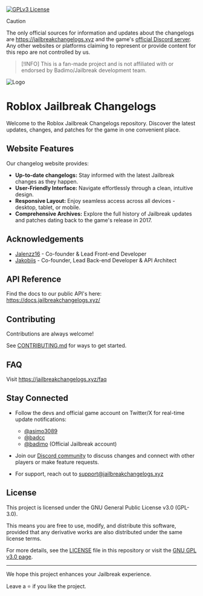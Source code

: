 [![GPLv3 License](https://img.shields.io/badge/License-GPL%20v3-yellow.svg)](./LICENSE)

> [!CAUTION]
> The only official sources for information and updates about the changelogs are https://jailbreakchangelogs.xyz and the game's [official Discord server](https://discord.gg/jailbreak). Any other websites or platforms claiming to represent or provide content for this repo are not controlled by us.

> [!INFO]
> This is a fan-made project and is not affiliated with or endorsed by Badimo/Jailbreak development team.

![Logo](https://res.cloudinary.com/dsvlphknq/image/upload/v1727392622/logos/changelogs.png)

# Roblox Jailbreak Changelogs

Welcome to the Roblox Jailbreak Changelogs repository. Discover the latest updates, changes, and patches for the game in one convenient place.

## Website Features

Our changelog website provides:

- **Up-to-date changelogs:** Stay informed with the latest Jailbreak changes as they happen.
- **User-Friendly Interface:** Navigate effortlessly through a clean, intuitive design.
- **Responsive Layout:** Enjoy seamless access across all devices - desktop, tablet, or mobile.
- **Comprehensive Archives:** Explore the full history of Jailbreak updates and patches dating back to the game's release in 2017.

## Acknowledgements

- [Jalenzz16](https://github.com/Jalenzzz) - Co-founder & Lead Front-end Developer
- [Jakobiis](https://github.com/v3kmmw/) - Co-founder, Lead Back-end Developer & API Architect

## API Reference

Find the docs to our public API's here: https://docs.jailbreakchangelogs.xyz/

## Contributing

Contributions are always welcome!

See [CONTRIBUTING.md](./CONTRIBUTING.md) for ways to get started.

## FAQ

Visit https://jailbreakchangelogs.xyz/faq

## Stay Connected

- Follow the devs and official game account on Twitter/X for real-time update notifications:

  - [@asimo3089](https://x.com/asimo3089)
  - [@badcc](https://x.com/badccvoid)
  - [@badimo](https://x.com/badimo) (Official Jailbreak account)

- Join our [Discord community](https://discord.com/invite/tWbDg7MbUU) to discuss changes and connect with other players or make feature requests.
- For support, reach out to [support@jailbreakchangelogs.xyz](mailto:support@jailbreakchangelogs.xyz)

## License

This project is licensed under the GNU General Public License v3.0 (GPL-3.0).

This means you are free to use, modify, and distribute this software, provided that any derivative works are also distributed under the same license terms.

For more details, see the [LICENSE](./LICENSE) file in this repository or visit the [GNU GPL v3.0 page](https://www.gnu.org/licenses/gpl-3.0.en.html).

---

We hope this project enhances your Jailbreak experience.

Leave a ⭐ if you like the project.
